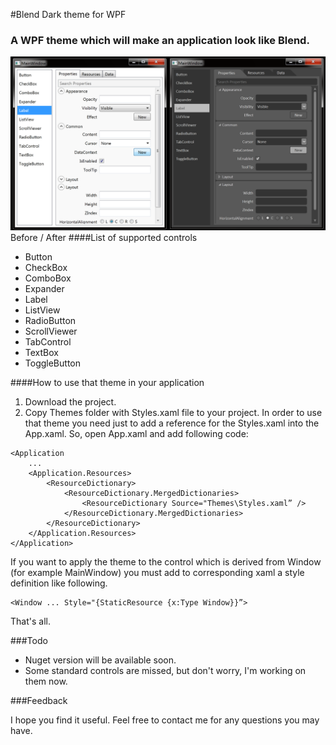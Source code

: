#Blend Dark theme for WPF 

### A WPF theme which will make an application look like Blend.

![Alt text](Screenshot.png)
Before / After
####List of supported controls
- Button
- CheckBox
- ComboBox
- Expander
- Label
- ListView
- RadioButton
- ScrollViewer
- TabControl
- TextBox
- ToggleButton

####How to use that theme in your application

1. Download the project. 
2. Copy Themes folder with Styles.xaml file to your project. 
In order to use that theme you need just to add a reference for the Styles.xaml into the App.xaml.
So, open App.xaml and add following code:

```
<Application
	...
	<Application.Resources>
		<ResourceDictionary>
           	<ResourceDictionary.MergedDictionaries>
				<ResourceDictionary Source="Themes\Styles.xaml” />
			</ResourceDictionary.MergedDictionaries>
		</ResourceDictionary>
	</Application.Resources>
</Application>
```

If you want to apply the theme to the control which is derived from Window (for example MainWindow) you must add to corresponding xaml a style definition like following.

```
<Window ... Style="{StaticResource {x:Type Window}}”>
```
That's all.

###Todo

- Nuget version will be available soon.
- Some standard controls are missed, but don't worry, I'm working on them now.


###Feedback

I hope you find it useful. Feel free to contact me for any questions you may have.
